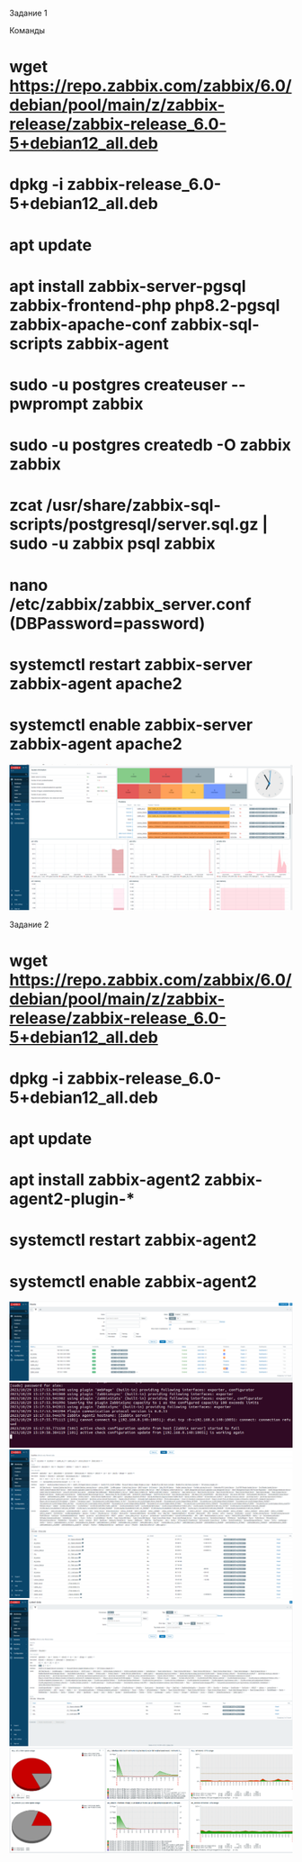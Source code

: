 Задание 1

Команды

# wget https://repo.zabbix.com/zabbix/6.0/debian/pool/main/z/zabbix-release/zabbix-release_6.0-5+debian12_all.deb
# dpkg -i zabbix-release_6.0-5+debian12_all.deb
# apt update
# apt install zabbix-server-pgsql zabbix-frontend-php php8.2-pgsql zabbix-apache-conf zabbix-sql-scripts zabbix-agent
# sudo -u postgres createuser --pwprompt zabbix
# sudo -u postgres createdb -O zabbix zabbix
# zcat /usr/share/zabbix-sql-scripts/postgresql/server.sql.gz | sudo -u zabbix psql zabbix
# nano /etc/zabbix/zabbix_server.conf (DBPassword=password)
# systemctl restart zabbix-server zabbix-agent apache2
# systemctl enable zabbix-server zabbix-agent apache2

![alt text](https://github.com/Skorp712/monitoring/blob/main/1.png)

Задание 2

# wget https://repo.zabbix.com/zabbix/6.0/debian/pool/main/z/zabbix-release/zabbix-release_6.0-5+debian12_all.deb
# dpkg -i zabbix-release_6.0-5+debian12_all.deb
# apt update
# apt install zabbix-agent2 zabbix-agent2-plugin-*
# systemctl restart zabbix-agent2
# systemctl enable zabbix-agent2

![alt text](https://github.com/Skorp712/monitoring/blob/main/11.png)
![alt text](https://github.com/Skorp712/monitoring/blob/main/13.png)
![alt text](https://github.com/Skorp712/monitoring/blob/main/23.png)
![alt text](https://github.com/Skorp712/monitoring/blob/main/3.png)
![alt text](https://github.com/Skorp712/monitoring/blob/main/33.png)
